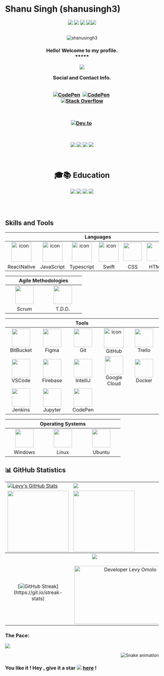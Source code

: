 # Shanu Singh (shanusingh3)


<div align="center">
            <img src="https://img.icons8.com/fluency/30/000000/star.png" />
            <img src="https://img.icons8.com/fluency/30/000000/star.png" />
            <img src="https://img.icons8.com/fluency/30/000000/star.png" />
            <img src="https://img.icons8.com/fluency/30/000000/star.png" /><img src="https://img.icons8.com/color/30/000000/star--v1.png"/>
 </div><br>
 <p align="center"> <img src="https://komarev.com/ghpvc/?username=shanusingh3&label=Profile%20viewers:&color=FE7A16&style=for-the-badge" alt="shanusingh3" /> </p>


<!-- GREETING  -->
<h3 align="center">
  Hello! Welcome to my profile.<br> *****
             

<p align="center">
  <a href="https://github.com/shanusingh3/readme-typing-svg"><img src="https://readme-typing-svg.herokuapp.com/?lines=%20Follow%20if%20you%20find%20me%20cool!;I%20follow-back%20soonest.;%20My%20mail%20is%20cotechlevy@gmail.com;I%20am%20ready%20for%20collaboration.;%20Fork,%20clone,%20star,%20or%20download;%20any%20repo%20of%20your%20choice!&font=Fira%20Code&center=true&width=440&height=45&color=FFFFFF&vCenter=true&size=22"></a>
</p>

<div align="center"> Social and Contact Info. </div><br>
  <p align="center">
<a href="https://www.linkedin.com/in/shanusingh3/"><img src="https://img.shields.io/badge/linkedin-430098?style=for-the-badge&logo=linkedin&logoColor=white" alt="CodePen" /></a>&nbsp;
<a href="mailto:iamshanusingh@gmail.com"><img src="https://img.shields.io/badge/gmail-d62828?style=for-the-badge&logo=gmail&logoColor=white" alt="CodePen" /></a>&nbsp; <br>
<a href="https://stackoverflow.com/users/7155874/shanu-singh">
  <img src="https://img.shields.io/badge/Stack_Overflow-FE7A16?style=for-the-badge&logo=stack-overflow&logoColor=white" alt="Stack Overflow" />
            
</a>&nbsp;


<a href="https://docs.google.com/document/d/16rJibgHCdAI0G2DKeT-br4rY0gGeYsz0nqJGKpOtgFQ/edit?usp=sharing"><img src="https://img.shields.io/badge/Résumé-d62828?style=for-the-badge&logo=doc&logoColor=02c39a" alt="Dev.to" /></a>&nbsp;
</p><br>

<!-- BADGES -->
<p align="center">
<img src="https://img.shields.io/badge/Interest-Mobile%20Development,User%20Experience-blue" />
  <img src="https://img.shields.io/badge/Programming-JavaScript,React Native,Swift,Node.js-blue" />
  <img src="https://img.shields.io/badge/Lives-Banglore-blue" />
  <img src="https://img.shields.io/badge/Languages-English%2C%20Hindi-blue" />
</p><br>


<div align="center">

## 🎓📚 Education 
![](https://img.shields.io/badge/GITM[MDU%20UNIVERSITY]-87CF3E?style=for-the-badge&logo=maseno&logoColor=white)
  ![](https://img.shields.io/badge/LIS[CBSE]-430098?style=for-the-badge&logo=moringas_chool&logoColor=orange)
 ![](https://img.shields.io/badge/DUCAT-0056D2?style=for-the-badge&logo=Coursera&logoColor=white) 
 ![](https://img.shields.io/badge/Stack_Overflow-FE7A16?style=for-the-badge&logo=stack-overflow&logoColor=white) 
</div>



</h3> <br><br>

## Skills and Tools
<div align="center">
  <table>
    <thead>
      <tr>
        <th colspan="7">Languages</th>
      </tr>
    </thead>
               <tr>
     <td align="center" width=110>  <img src="https://techstack-generator.vercel.app/react-icon.svg" alt="icon" width="65" height="65" /> </td>
      <td align="center" width=110>  <img src="https://techstack-generator.vercel.app/js-icon.svg" alt="icon" width="65" height="65" /> </td>
      <td align="center" width=110>  <img src="https://techstack-generator.vercel.app/ts-icon.svg" alt="icon" width="65" height="65" /> </td>
      <td align="center" width=110>  <img src="https://techstack-generator.vercel.app/swift-icon.svg" alt="icon" width="65" height="65" /> </td>
      <td align="center" width=110> <img height=60 src="https://cdn.jsdelivr.net/gh/devicons/devicon/icons/css3/css3-original.svg"/> </td>
      <td align="center" width=110> <img height=60 src="https://cdn.jsdelivr.net/gh/devicons/devicon/icons/html5/html5-original.svg"/> </td>
      <td align="center" width=110> <img height=60 src="https://cdn.jsdelivr.net/gh/devicons/devicon/icons/html5/html5-original.svg"/> </td>  
      <td align="center" width=110> <img height=60 src="https://cdn.jsdelivr.net/gh/devicons/devicon/icons/graphql/graphql-plain.svg"/> </td>  
      <td align="center" width=110> <img height=60 src="https://cdn.jsdelivr.net/gh/devicons/devicon/icons/xamarin/xamarin-original.svg"/> </td>  
      <td align="center" width="110"> <img src="https://cdn.jsdelivr.net/gh/devicons/devicon/icons/mongodb/mongodb-original.svg" alt="icon" width="65" height="65"/> </td>
      <td align="center" width=110> <img src="https://techstack-generator.vercel.app/mysql-icon.svg" alt="icon" width="65" height="65" /> </td>
      <td align="center" width=110> <img height=60 src="https://cdn.jsdelivr.net/gh/devicons/devicon/icons/sqlite/sqlite-original.svg"/> </td>
      <tr align="center"> 
        <td align="center" width=110>ReactNative</td>
      <td align="center" width=110>JavaScript</td>
      <td align="center" width=110>Typescript</td>
      <td align="center" width=110>Swift</td>
      <td align="center" width=110>CSS</td>
      <td align="center" width=110>HTML</td>
       <td align="center" width=110>C#</td>
       <td align="center" width=110>GraphQL</td>
       <td align="center" width=110>Xamrin</td>
       <td align="center" width=110>MongoDB</td>
      <td align="center" width=110>MySQL</td>
      <td align="center" width=110>SQLite</td>
      </tr>
      <tr>
    </tr>
  </table>

  <table>
    <thead>
      <tr>
        <th colspan="3">Agile Methodologies</th>
      </tr>
    </thead>
    <tr>
      <td align="center" width=110><img width=60 src="https://user-images.githubusercontent.com/27622683/192119071-da8aff75-02b1-4c6d-8232-507b9454cd49.png"/></td>
      <td align="center" width=110><img width=60 src="https://user-images.githubusercontent.com/27622683/192119394-0284fdfc-3ad2-460c-8b57-5ed13a2cbfc0.png"/></td>
      <tr align="center"> 
        <td align="center" width=110>Scrum</td>
        <td align="center" width=110>T.D.D.</td>
      </tr>
      <tr>
    </tr>
  </table>
  <table>
  <thead>
    <tr>
      <th colspan="5">Tools</th>
    </tr>
  </thead>
  <tr>
    <td align="center" width="110">
      <img height="60" src="https://cdn.jsdelivr.net/gh/devicons/devicon/icons/bitbucket/bitbucket-original.svg"/>
      <br>BitBucket
    </td>
    <td align="center" width="110">
      <img height="60" src="https://cdn.jsdelivr.net/gh/devicons/devicon/icons/figma/figma-original.svg"/>
      <br>Figma
    </td>
    <td align="center" width="110">
      <img height="60" src="https://cdn.jsdelivr.net/gh/devicons/devicon/icons/git/git-original.svg"/>
      <br>Git
    </td>
    <td align="center" width="110">
      <img src="https://techstack-generator.vercel.app/github-icon.svg" alt="icon" width="65" height="65" />
      <br>GitHub
    </td>
    <td align="center" width="110">
      <img height="60" src="https://cdn.jsdelivr.net/npm/devicon-2.2@2.2.0/icons/trello/trello-plain.svg"/>
      <br>Trello
    </td>
  </tr>
  <tr> 
    <td align="center" width="110">
      <img height="60" src="https://cdn.jsdelivr.net/gh/devicons/devicon/icons/vscode/vscode-original.svg"/>
      <br>VSCode
    </td>
    <td align="center" width="110">
      <img height="60" src="https://cdn.jsdelivr.net/gh/devicons/devicon/icons/firebase/firebase-plain.svg"/>
      <br>Firebase
    </td>
    <td align="center" width="110">
      <img height="60" src="https://cdn.jsdelivr.net/gh/devicons/devicon/icons/intellij/intellij-original.svg"/>
      <br>IntelliJ
    </td>
    <td align="center" width="110">
      <img height="60" src="https://cdn.jsdelivr.net/gh/devicons/devicon/icons/googlecloud/googlecloud-original.svg"/>
      <br>Google Cloud
    </td>
    <td align="center" width="110">
      <img height="60" src="https://cdn.jsdelivr.net/gh/devicons/devicon/icons/docker/docker-original.svg"/>
      <br>Docker
    </td>
  </tr>
  <tr>
    <td align="center" width="110">
      <img height="60" src="https://cdn.jsdelivr.net/gh/devicons/devicon/icons/jenkins/jenkins-line.svg"/>
      <br>Jenkins
    </td>
    <td align="center" width="110">
      <img height="60" src="https://cdn.jsdelivr.net/gh/devicons/devicon/icons/jupyter/jupyter-original.svg"/>
      <br>Jupyter
    </td>
    <td align="center" width="110">
      <img height="60" src="https://cdn.jsdelivr.net/gh/devicons/devicon/icons/codepen/codepen-plain.svg"/>
      <br>CodePen
    </td>
  </tr>
</table>

  <table>
    <thead>
      <tr>
        <th colspan="7">Operating Systems</th>
      </tr>
    </thead>
    <tr>
      <td align="center" width=110><img height=60 src="https://cdn.jsdelivr.net/gh/devicons/devicon/icons/windows8/windows8-original.svg"/> </td>
      <td align="center" width=110> <img height=60 src="https://cdn.jsdelivr.net/gh/devicons/devicon/icons/linux/linux-original.svg"/> </td>
      <td align="center" width=110> <img height=60 src="https://cdn.jsdelivr.net/gh/devicons/devicon/icons/ubuntu/ubuntu-plain.svg"/> </td>
    <tr> 
      <td align="center" width=110>Windows</td>
      <td align="center" width=110>Linux</td>
      <td align="center" width=110>Ubuntu</td>
    </tr>
  </table>
</div>





## 📊 GitHub Statistics
<table>
<tr>
<td>
<a href="https://github.com/shanusingh3">
    <img align="center" src="https://github-readme-stats.vercel.app/api?username=shanusingh3&show_icons=true&line_height=27&count_private=true&title_color=f48c06&text_color=c9cacc&icon_color=2bbc8a&bg_color=000000" alt="Levy's GitHub Stats" />
</td>
<td>
            <img align="center" src="https://github-readme-stats.vercel.app/api/top-langs/?username=shanusingh3&theme=highcontrast&layout=compact" />
  </a>
</td>
</tr>

<tr>
<td>
            <img height="200em" src="https://github-profile-summary-cards.vercel.app/api/cards/most-commit-language?username=shanusingh3"/>
</td>
<td>
            <img height="200em" src="https://github-profile-summary-cards.vercel.app/api/cards/repos-per-language?username=shanusingh3"/>
</td>
</tr>

<tr>
<tr>
        <th colspan="7"><a href="https://github.com/shanusingh3/readme-typing-svg"><img src="https://readme-typing-svg.herokuapp.com/?lines=Email%20me%20via%20cotechlevy@gmail.com;I%20am%20ready%20to%20work%20with%20you!;&font=Fira%20Code&center=true&width=440&height=45&color=FFFFFF&vCenter=true&size=22"></a></th>
      </tr>
<td align="center">


[![GitHub Streak](https://github-readme-streak-stats.herokuapp.com/?user=shanusingh3&theme=highcontrast&layout=compa")](https://git.io/streak-stats)


</td>
<td align="center">
<p align="center">
</p>
            <img align="right" alt="Developer Levy Omolo" src="code.gif" width="350" height="190" />
</td>
</tr>
</table>

### The Pace:

<div>  
<img src="https://github-profile-trophy.vercel.app/?username=shanusingh3&margin-w=15&margin-h=15" />

</div>
<div align="right">
  
  ![Snake animation](https://github.com/shanusingh3/shanusingh3/blob/output/github-contribution-grid-snake.svg)
  
</div>

### You like it ! Hey , give it a star <img src="https://img.icons8.com/fluency/20/000000/star.png" /> [here](https://github.com/shanusingh3/shanusingh3/) !
